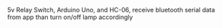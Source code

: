 5v Relay Switch, Arduino Uno, and HC-06, receive bluetooth serial data from app than turn on/off lamp accordingly